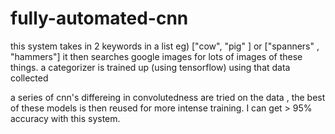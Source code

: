 # fully-automated-cnn


this system takes in 2 keywords in a list eg) ["cow", "pig" ] or ["spanners" , "hammers"]
it then searches google images for lots of images of these things. 
a categorizer is trained up (using tensorflow) using that data collected

a series of cnn's differeing in convolutedness are tried on the data , the best of these models is then reused for more intense training. I can get > 95% accuracy with this system. 
